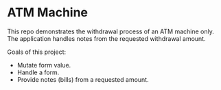 # ATM Machine
This repo demonstrates the withdrawal process of an ATM machine only. The application handles notes from the requested withdrawal amount.

Goals of this project:
- Mutate form value.
- Handle a form.
- Provide notes (bills) from a requested amount.